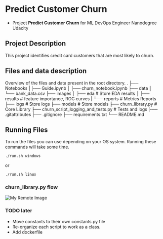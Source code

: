 # Predict Customer Churn

- Project **Predict Customer Churn** for ML DevOps Engineer Nanodegree Udacity

## Project Description

This project identifies credit card customers that are most likely to churn.

## Files and data description

Overview of the files and data present in the root directory.
.
├── Notebooks
| ├── Guide.ipynb
│ ├── churn_notebook.ipynb
├── data
│ └── bank_data.csv
├── images
│ ├── eda # Store EDA results
│ ├── results # feature importance, ROC curves
| └── reports # Metrics Reports
├── logs # Store logs
├── models # Store models
├── churn_library.py # Core Library
├── churn_script_logging_and_tests.py # Tests and logs
├── .gitattributes
├── .gitignore
├── requirements.txt
└── README.md

## Running Files

To run the files you can use depending on your OS system. Running these
commands will take some time.

```cmd
./run.sh windows
```

or

```cmd
./run.sh linux
```

### churn_library.py flow

![My Remote Image](https://video.udacity-data.com/topher/2022/March/6240a53a_sequencediagram/sequencediagram.jpeg)

### TODO later

- Move constants to their own constants.py file
- Re-organize each script to work as a class.
- Add dockerfile
